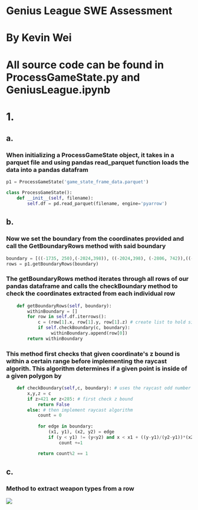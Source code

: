 # Genius League SWE Assessment 
# By Kevin Wei
# All source code can be found in ProcessGameState.py and GeniusLeague.ipynb

# 1. 
## a. 
### When initializing a ProcessGameState object, it takes in a parquet file and using pandas read_parquet function loads the data into a pandas datafram
``` python
p1 = ProcessGameState('game_state_frame_data.parquet')
```

``` python
class ProcessGameState():
    def __init__(self, filename):
        self.df = pd.read_parquet(filename, engine='pyarrow')

```
## b. 
### Now we set the boundary from the coordinates provided and call the GetBoundaryRows method with said boundary
```python
boundary = [((-1735, 250),(-2024,398)), ((-2024,398), (-2806, 742)),((-2806,742), (-2472, 1233)), ((-2472, 1233),(-1565, 580)), ((-1565, 580), (-1735,250))] #edges of boundary defined here
rows = p1.getBoundaryRows(boundary)
```

### The getBoundaryRows method iterates through all rows of our pandas dataframe and calls the checkBoundary method to check the coordinates extracted from each individual row

```python
    def getBoundaryRows(self, boundary):
        withinBoundary = []
        for row in self.df.iterrows():
            c = (row[1].x, row[1].y, row[1].z) # create list to hold singular xyz coordinate for each row
            if self.checkBoundary(c, boundary):
                 withinBoundary.append(row[0])
        return withinBoundary
```
### This method first checks that given coordinate's z bound is within a certain range before implementing the raycast algorith. This algorithm determines if a given point is inside of a given polygon by 
```python
    def checkBoundary(self,c, boundary): # uses the raycast odd number rule to detect if a point is within the boundaries of a polygon
        x,y,z = c
        if z>421 or z<285: # first check z bound
            return False
        else: # then implement raycast algorithm
            count = 0
            
            for edge in boundary:
                (x1, y1), (x2, y2) = edge
                if (y < y1) != (y<y2) and x < x1 + ((y-y1)/(y2-y1))*(x2-x1):
                    count +=1

            return count%2 == 1
```
## c.

### Method to extract weapon types from a row

![](/sceenshots/weapons.png)
